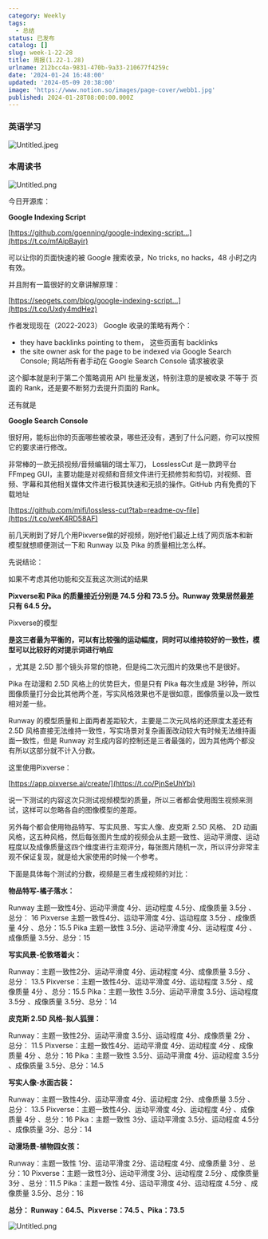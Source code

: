```yaml
---
category: Weekly
tags:
  - 总结
status: 已发布
catalog: []
slug: week-1-22-28
title: 周报(1.22-1.28)
urlname: 212bcc4a-9831-470b-9a33-210677f4259c
date: '2024-01-24 16:48:00'
updated: '2024-05-09 20:38:00'
image: 'https://www.notion.so/images/page-cover/webb1.jpg'
published: 2024-01-28T08:00:00.000Z
---
```


### 英语学习


![Untitled.jpeg](https://prod-files-secure.s3.us-west-2.amazonaws.com/5d24fe63-e567-4804-86f9-9fdc62e13082/13f89310-e18e-4344-b5f8-95c58ff07f1e/Untitled.jpeg?X-Amz-Algorithm=AWS4-HMAC-SHA256&X-Amz-Content-Sha256=UNSIGNED-PAYLOAD&X-Amz-Credential=ASIAZI2LB4663IUT7PQN%2F20250411%2Fus-west-2%2Fs3%2Faws4_request&X-Amz-Date=20250411T213414Z&X-Amz-Expires=3600&X-Amz-Security-Token=IQoJb3JpZ2luX2VjEEwaCXVzLXdlc3QtMiJHMEUCIQCJo06vSUddltYpm%2FHexk7rIaT8%2FPj2D3i%2BVCbzOkcjQAIgWYK47JhJtZ%2BWPa6JAYIl4K8ds%2F5T2vOSGFObq%2BVbfM4qiAQIxf%2F%2F%2F%2F%2F%2F%2F%2F%2F%2FARAAGgw2Mzc0MjMxODM4MDUiDD7YkaBeoBtTfxXlTSrcA2g9H9oraqIYvLE2pahmEPDl57DSM6ArYktP7MP817ZMzfxGhKvt4fcMr242ksRAIUA5xR1JqktB8gr8FlL%2BLzyY6Bb2hVuiuGL5aT9AKgxmsSunRDrq5jJJUw3K77%2FRJ%2F%2Btj06FhWbpox1Mm9rbNb7Knu%2FNIr83Iz4VCOhF0cEyiqJdzpc8nNNJIW6nElwJHiIzIXiu1smoxi3LXMgwnT0BIavb5DBAE8ZD%2FTeWnNTUOAr0YEfYWzaHX1lukSe2dJzKCJBTBOwlcLXFWDrwuoOXxP05RE%2BXzzIwjBZsQaiksJbXyXtaUC%2FhRH7CqaSUvY95rgAANyfytRwhFaKqGz4gBDAEVLdtkVkCxUuvVNdVhor1NmowmjtIBFXq0Jc098q%2Fv2OGQVGCxBND40sbxa5gE94PV0Hf4NKhr6h21QjXJvV3xzMDptOcQ6ipGQxQR8yhHtct%2FZPnzQi1Y2NDr0UoZQjvPPjDRPzg2tngdCn5qOCV19vLSUpowjHkh7XZ3Rucwcu89bsajmbyV%2FPJu1qfQ1wDsiQfE2f2AxFKBvSsgCrcFfB0%2F5Lz%2FzqOQmYxPmcf2%2FW4WreDqzosftOdeAwmWW199FtbJGxHS3agWg9Fb7%2FK7e6dVnZh3r3QMN3v5b8GOqUBW6rEARB9M91aw7wUFVhClzBFe3%2BfJ7rYanCcRg9YLc1YpaF7AWIGXbIHh9BEC5tfIhdod7tcWypotQu9jYFXCn9SoJ59pkTnKLaOjn%2FX5h2SBju5AmoLG1aoAkkZ71ienlM%2FOgywfR7uNklxd4PB8NP7%2BPLmExS3v6miiGpUfV7jb6wdt4D5%2BDiIqWShCeF%2FVlrWslMU1sdWpD54OE1%2B8sRP5VhA&X-Amz-Signature=2841da4cadb06caea902bc33ac916fafe3d509ac80b4c64eecdbaaa07e87bd8d&X-Amz-SignedHeaders=host&x-id=GetObject)


### 本周读书


![Untitled.png](https://prod-files-secure.s3.us-west-2.amazonaws.com/5d24fe63-e567-4804-86f9-9fdc62e13082/4230a01f-03e6-45a7-9f78-5892b7e77e85/Untitled.png?X-Amz-Algorithm=AWS4-HMAC-SHA256&X-Amz-Content-Sha256=UNSIGNED-PAYLOAD&X-Amz-Credential=ASIAZI2LB4663IUT7PQN%2F20250411%2Fus-west-2%2Fs3%2Faws4_request&X-Amz-Date=20250411T213414Z&X-Amz-Expires=3600&X-Amz-Security-Token=IQoJb3JpZ2luX2VjEEwaCXVzLXdlc3QtMiJHMEUCIQCJo06vSUddltYpm%2FHexk7rIaT8%2FPj2D3i%2BVCbzOkcjQAIgWYK47JhJtZ%2BWPa6JAYIl4K8ds%2F5T2vOSGFObq%2BVbfM4qiAQIxf%2F%2F%2F%2F%2F%2F%2F%2F%2F%2FARAAGgw2Mzc0MjMxODM4MDUiDD7YkaBeoBtTfxXlTSrcA2g9H9oraqIYvLE2pahmEPDl57DSM6ArYktP7MP817ZMzfxGhKvt4fcMr242ksRAIUA5xR1JqktB8gr8FlL%2BLzyY6Bb2hVuiuGL5aT9AKgxmsSunRDrq5jJJUw3K77%2FRJ%2F%2Btj06FhWbpox1Mm9rbNb7Knu%2FNIr83Iz4VCOhF0cEyiqJdzpc8nNNJIW6nElwJHiIzIXiu1smoxi3LXMgwnT0BIavb5DBAE8ZD%2FTeWnNTUOAr0YEfYWzaHX1lukSe2dJzKCJBTBOwlcLXFWDrwuoOXxP05RE%2BXzzIwjBZsQaiksJbXyXtaUC%2FhRH7CqaSUvY95rgAANyfytRwhFaKqGz4gBDAEVLdtkVkCxUuvVNdVhor1NmowmjtIBFXq0Jc098q%2Fv2OGQVGCxBND40sbxa5gE94PV0Hf4NKhr6h21QjXJvV3xzMDptOcQ6ipGQxQR8yhHtct%2FZPnzQi1Y2NDr0UoZQjvPPjDRPzg2tngdCn5qOCV19vLSUpowjHkh7XZ3Rucwcu89bsajmbyV%2FPJu1qfQ1wDsiQfE2f2AxFKBvSsgCrcFfB0%2F5Lz%2FzqOQmYxPmcf2%2FW4WreDqzosftOdeAwmWW199FtbJGxHS3agWg9Fb7%2FK7e6dVnZh3r3QMN3v5b8GOqUBW6rEARB9M91aw7wUFVhClzBFe3%2BfJ7rYanCcRg9YLc1YpaF7AWIGXbIHh9BEC5tfIhdod7tcWypotQu9jYFXCn9SoJ59pkTnKLaOjn%2FX5h2SBju5AmoLG1aoAkkZ71ienlM%2FOgywfR7uNklxd4PB8NP7%2BPLmExS3v6miiGpUfV7jb6wdt4D5%2BDiIqWShCeF%2FVlrWslMU1sdWpD54OE1%2B8sRP5VhA&X-Amz-Signature=49740ba970e4f20b781d2ba1973da6cd8eaa8cf459bf54bd16d3d1fe664704e0&X-Amz-SignedHeaders=host&x-id=GetObject)


今日开源库：


**Google Indexing Script**


[https://github.com/goenning/google-indexing-script…](https://t.co/mfAipBayir)


可以让你的页面快速的被 Google 搜索收录，No tricks, no hacks，48 小时之内有效。

并且附有一篇很好的文章讲解原理：


[https://seogets.com/blog/google-indexing-script…](https://t.co/Uxdy4mdHez)


作者发现现在（2022-2023） Google 收录的策略有两个：

- they have backlinks pointing to them， 这些页面有 backlinks
- the site owner ask for the page to be indexed via Google Search Console; 网站所有者手动在 Google Search Console 请求被收录

这个脚本就是利于第二个策略调用 API 批量发送，特别注意的是被收录 不等于 页面的 Rank，还是要不断努力去提升页面的 Rank。

还有就是


**Google Search Console**


很好用，能标出你的页面哪些被收录，哪些还没有，遇到了什么问题，你可以按照它的要求进行修改。


非常棒的一款无损视频/音频编辑的瑞士军刀， LosslessCut 是一款跨平台 FFmpeg GUI，主要功能是对视频和音频文件进行无损修剪和剪切，对视频、音频、字幕和其他相关媒体文件进行极其快速和无损的操作。GitHub 内有免费的下载地址


[https://github.com/mifi/lossless-cut?tab=readme-ov-file](https://t.co/weK4RD58AF)


前几天刷到了好几个用Pixverse做的好视频，刚好他们最近上线了网页版本和新模型就想顺便测试一下和 Runway 以及 Pika 的质量相比怎么样。

先说结论：

如果不考虑其他功能和交互我这次测试的结果


**Pixverse和 Pika 的质量接近分别是 74.5 分和 73.5 分。Runway 效果居然最差只有 64.5 分。**


Pixverse的模型


**是这三者最为平衡的，可以有比较强的运动幅度，同时可以维持较好的一致性，模型可以比较好的对提示词进行响应**


，尤其是 2.5D 那个镜头非常的惊艳，但是纯二次元图片的效果也不是很好。

Pika 在动漫和 2.5D 风格上的优势巨大，但是只有 Pika 每次生成是 3秒钟，所以图像质量打分会比其他两个差，写实风格效果也不是很如意，图像质量以及一致性相对差一些。

Runway 的模型质量和上面两者差距较大，主要是二次元风格的还原度太差还有 2.5D 风格直接无法维持一致性，写实场景对复杂画面改动较大有时候无法维持画面一致性，但是 Runway 对生成内容的控制还是三者最强的，因为其他两个都没有所以这部分就不计入分数。

这里使用Pixverse：


[https://app.pixverse.ai/create/](https://t.co/PjnSeUhYbi)


说一下测试的内容这次只测试视频模型的质量，所以三者都会使用图生视频来测试，这样可以忽略各自的图像模型的差距。

另外每个都会使用物品特写、写实风景、写实人像、皮克斯 2.5D 风格、 2D 动画风格，这五种风格，然后每张图片生成的视频会从主题一致性、运动平滑度、运动程度以及成像质量这四个维度进行主观评分，每张图片随机一次，所以评分非常主观不保证复现，就是给大家使用的时候一个参考。

下面是具体每个测试的分数，视频是三者生成视频的对比：


**物品特写-橘子落水：**


Runway   主题一致性4分、运动平滑度 4分、运动程度 4.5分、成像质量 3.5分 、总分： 16
Pixverse 主题一致性4分、运动平滑度 4分、运动程度 3.5分 、成像质量 4分 、总分：15.5
Pika 主题一致性 3.5分、运动平滑度 4分、运动程度 4分 、成像质量 3.5分、总分：15


**写实风景-伦敦塔着火：**


Runway：主题一致性2分、运动平滑度 4分、运动程度 4分、成像质量 3.5分 、总分： 13.5
Pixverse：主题一致性4分、运动平滑度 4分、运动程度 3.5分 、成像质量 4分 、总分：15.5
Pika：主题一致性 3.5分、运动平滑度 3.5分、运动程度 3.5分 、成像质量 3.5分、总分：14


**皮克斯 2.5D 风格-拟人狐狸：**


Runway：主题一致性2分、运动平滑度 3.5分、运动程度 4分、成像质量 2分 、总分： 11.5
Pixverse：主题一致性4分、运动平滑度 4分、运动程度 4分 、成像质量 4分 、总分：16
Pika：主题一致性 3.5分、运动平滑度 4分、运动程度 3.5分 、成像质量 3.5分、总分：14.5


**写实人像-水面古装：**


Runway：主题一致性4分、运动平滑度 4分、运动程度 2分、成像质量 3.5分 、总分： 13.5
Pixverse：主题一致性4分、运动平滑度 4分、运动程度 4分 、成像质量 4分 、总分：16
Pika：主题一致性 3分、运动平滑度 3.5分、运动程度 4.5分 、成像质量 3分、总分：14


**动漫场景-植物园女孩：**


Runway：主题一致性 1分、运动平滑度 2分、运动程度 4分、成像质量 3分 、总分：10
Pixverse：主题一致性3分、运动平滑度 3分、运动程度 2.5分 、成像质量 3分 、总分：11.5
Pika：主题一致性 4分、运动平滑度 4分、运动程度 4.5分 、成像质量 3.5分、总分：16


**总分： Runway：64.5、Pixverse：74.5 、Pika：73.5**


![Untitled.png](https://prod-files-secure.s3.us-west-2.amazonaws.com/5d24fe63-e567-4804-86f9-9fdc62e13082/8e04e5ad-2b05-4144-8058-53bf010acfd3/Untitled.png?X-Amz-Algorithm=AWS4-HMAC-SHA256&X-Amz-Content-Sha256=UNSIGNED-PAYLOAD&X-Amz-Credential=ASIAZI2LB4663IUT7PQN%2F20250411%2Fus-west-2%2Fs3%2Faws4_request&X-Amz-Date=20250411T213414Z&X-Amz-Expires=3600&X-Amz-Security-Token=IQoJb3JpZ2luX2VjEEwaCXVzLXdlc3QtMiJHMEUCIQCJo06vSUddltYpm%2FHexk7rIaT8%2FPj2D3i%2BVCbzOkcjQAIgWYK47JhJtZ%2BWPa6JAYIl4K8ds%2F5T2vOSGFObq%2BVbfM4qiAQIxf%2F%2F%2F%2F%2F%2F%2F%2F%2F%2FARAAGgw2Mzc0MjMxODM4MDUiDD7YkaBeoBtTfxXlTSrcA2g9H9oraqIYvLE2pahmEPDl57DSM6ArYktP7MP817ZMzfxGhKvt4fcMr242ksRAIUA5xR1JqktB8gr8FlL%2BLzyY6Bb2hVuiuGL5aT9AKgxmsSunRDrq5jJJUw3K77%2FRJ%2F%2Btj06FhWbpox1Mm9rbNb7Knu%2FNIr83Iz4VCOhF0cEyiqJdzpc8nNNJIW6nElwJHiIzIXiu1smoxi3LXMgwnT0BIavb5DBAE8ZD%2FTeWnNTUOAr0YEfYWzaHX1lukSe2dJzKCJBTBOwlcLXFWDrwuoOXxP05RE%2BXzzIwjBZsQaiksJbXyXtaUC%2FhRH7CqaSUvY95rgAANyfytRwhFaKqGz4gBDAEVLdtkVkCxUuvVNdVhor1NmowmjtIBFXq0Jc098q%2Fv2OGQVGCxBND40sbxa5gE94PV0Hf4NKhr6h21QjXJvV3xzMDptOcQ6ipGQxQR8yhHtct%2FZPnzQi1Y2NDr0UoZQjvPPjDRPzg2tngdCn5qOCV19vLSUpowjHkh7XZ3Rucwcu89bsajmbyV%2FPJu1qfQ1wDsiQfE2f2AxFKBvSsgCrcFfB0%2F5Lz%2FzqOQmYxPmcf2%2FW4WreDqzosftOdeAwmWW199FtbJGxHS3agWg9Fb7%2FK7e6dVnZh3r3QMN3v5b8GOqUBW6rEARB9M91aw7wUFVhClzBFe3%2BfJ7rYanCcRg9YLc1YpaF7AWIGXbIHh9BEC5tfIhdod7tcWypotQu9jYFXCn9SoJ59pkTnKLaOjn%2FX5h2SBju5AmoLG1aoAkkZ71ienlM%2FOgywfR7uNklxd4PB8NP7%2BPLmExS3v6miiGpUfV7jb6wdt4D5%2BDiIqWShCeF%2FVlrWslMU1sdWpD54OE1%2B8sRP5VhA&X-Amz-Signature=32f823ea008a6cdaca1a15b6f3250ab4b4a802dfd82795a579ef70c16e7bebfa&X-Amz-SignedHeaders=host&x-id=GetObject)

